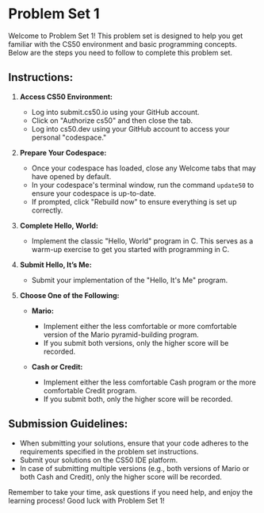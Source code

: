 # Problem Set 1

Welcome to Problem Set 1! This problem set is designed to help you get familiar with the CS50 environment and basic programming concepts. Below are the steps you need to follow to complete this problem set.

## Instructions:

1. **Access CS50 Environment:**
   - Log into submit.cs50.io using your GitHub account.
   - Click on "Authorize cs50" and then close the tab.
   - Log into cs50.dev using your GitHub account to access your personal "codespace."

2. **Prepare Your Codespace:**
   - Once your codespace has loaded, close any Welcome tabs that may have opened by default.
   - In your codespace's terminal window, run the command `update50` to ensure your codespace is up-to-date.
   - If prompted, click "Rebuild now" to ensure everything is set up correctly.

3. **Complete Hello, World:**
   - Implement the classic "Hello, World" program in C. This serves as a warm-up exercise to get you started with programming in C.

4. **Submit Hello, It’s Me:**
   - Submit your implementation of the "Hello, It's Me" program.

5. **Choose One of the Following:**
   - **Mario:**
     - Implement either the less comfortable or more comfortable version of the Mario pyramid-building program.
     - If you submit both versions, only the higher score will be recorded.

   - **Cash or Credit:**
     - Implement either the less comfortable Cash program or the more comfortable Credit program.
     - If you submit both, only the higher score will be recorded.

## Submission Guidelines:
- When submitting your solutions, ensure that your code adheres to the requirements specified in the problem set instructions.
- Submit your solutions on the CS50 IDE platform.
- In case of submitting multiple versions (e.g., both versions of Mario or both Cash and Credit), only the higher score will be recorded.

Remember to take your time, ask questions if you need help, and enjoy the learning process! Good luck with Problem Set 1!
